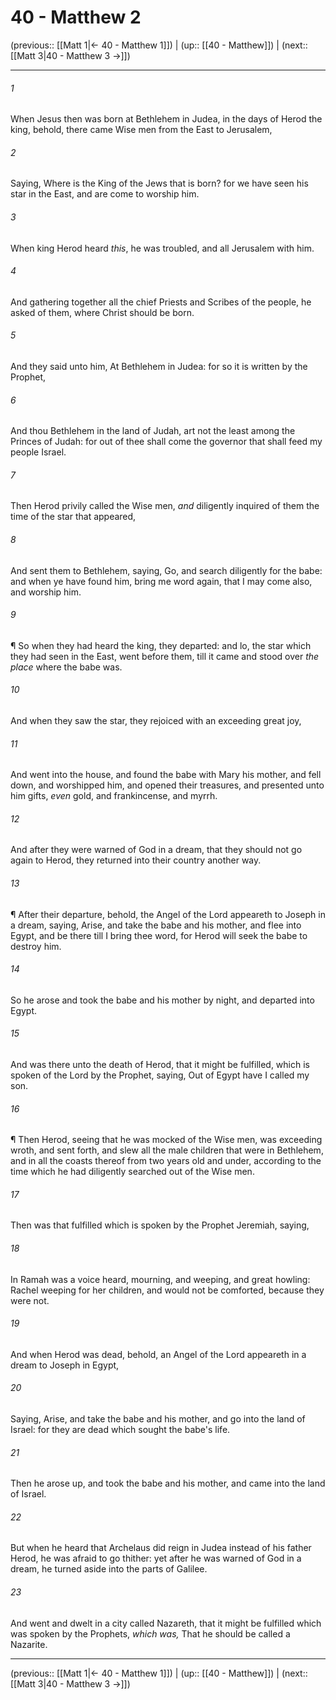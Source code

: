 # 40 - Matthew 2

(previous:: [[Matt 1|← 40 - Matthew 1]]) | (up:: [[40 - Matthew]]) | (next:: [[Matt 3|40 - Matthew 3 →]])

***


###### 1 
When Jesus then was born at Bethlehem in Judea, in the days of Herod the king, behold, there came Wise men from the East to Jerusalem, 

###### 2 
Saying, Where is the King of the Jews that is born? for we have seen his star in the East, and are come to worship him. 

###### 3 
When king Herod heard _this_, he was troubled, and all Jerusalem with him. 

###### 4 
And gathering together all the chief Priests and Scribes of the people, he asked of them, where Christ should be born. 

###### 5 
And they said unto him, At Bethlehem in Judea: for so it is written by the Prophet, 

###### 6 
And thou Bethlehem in the land of Judah, art not the least among the Princes of Judah: for out of thee shall come the governor that shall feed my people Israel. 

###### 7 
Then Herod privily called the Wise men, _and_ diligently inquired of them the time of the star that appeared, 

###### 8 
And sent them to Bethlehem, saying, Go, and search diligently for the babe: and when ye have found him, bring me word again, that I may come also, and worship him. 

###### 9 
¶ So when they had heard the king, they departed: and lo, the star which they had seen in the East, went before them, till it came and stood over _the place_ where the babe was. 

###### 10 
And when they saw the star, they rejoiced with an exceeding great joy, 

###### 11 
And went into the house, and found the babe with Mary his mother, and fell down, and worshipped him, and opened their treasures, and presented unto him gifts, _even_ gold, and frankincense, and myrrh. 

###### 12 
And after they were warned of God in a dream, that they should not go again to Herod, they returned into their country another way. 

###### 13 
¶ After their departure, behold, the Angel of the Lord appeareth to Joseph in a dream, saying, Arise, and take the babe and his mother, and flee into Egypt, and be there till I bring thee word, for Herod will seek the babe to destroy him. 

###### 14 
So he arose and took the babe and his mother by night, and departed into Egypt. 

###### 15 
And was there unto the death of Herod, that it might be fulfilled, which is spoken of the Lord by the Prophet, saying, Out of Egypt have I called my son. 

###### 16 
¶ Then Herod, seeing that he was mocked of the Wise men, was exceeding wroth, and sent forth, and slew all the male children that were in Bethlehem, and in all the coasts thereof from two years old and under, according to the time which he had diligently searched out of the Wise men. 

###### 17 
Then was that fulfilled which is spoken by the Prophet Jeremiah, saying, 

###### 18 
In Ramah was a voice heard, mourning, and weeping, and great howling: Rachel weeping for her children, and would not be comforted, because they were not. 

###### 19 
And when Herod was dead, behold, an Angel of the Lord appeareth in a dream to Joseph in Egypt, 

###### 20 
Saying, Arise, and take the babe and his mother, and go into the land of Israel: for they are dead which sought the babe's life. 

###### 21 
Then he arose up, and took the babe and his mother, and came into the land of Israel. 

###### 22 
But when he heard that Archelaus did reign in Judea instead of his father Herod, he was afraid to go thither: yet after he was warned of God in a dream, he turned aside into the parts of Galilee. 

###### 23 
And went and dwelt in a city called Nazareth, that it might be fulfilled which was spoken by the Prophets, _which was,_ That he should be called a Nazarite.

***

(previous:: [[Matt 1|← 40 - Matthew 1]]) | (up:: [[40 - Matthew]]) | (next:: [[Matt 3|40 - Matthew 3 →]])
